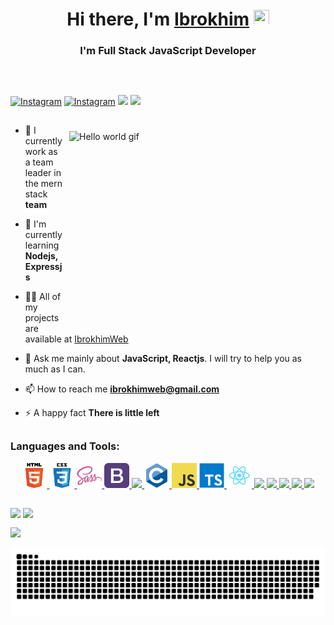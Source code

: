 <h1 align="center"> Hi there, I'm <a href="https://ibrokhimweb.uz/" target="_blank">Ibrokhim</a> <img src="https://media.giphy.com/media/hvRJCLFzcasrR4ia7z/giphy.gif" width="25px" height="25px"></h1>

<h3 align="center">I'm Full Stack JavaScript Developer</h3>  

##

<br>

<a href="https://www.youtube.com/c/CYBERSTEP1" target="_blank"><img src="https://img.shields.io/badge/Youtube-%23E4405f.svg?&style=flat-square&logo=youtube&logoColor=white" alt="Instagram"></a>
<a href="https://instagram.com/ibrokhimweb" target="_blank"><img src="https://img.shields.io/badge/Instagram-%23E4405F.svg?&style=flat-square&logo=instagram&logoColor=white" alt="Instagram"></a>
<a href="https://t.me/IbrokhimWeb" target="_blank"><img src="https://img.shields.io/badge/Telegram-%231877F2.svg?&style=flat-square&logo=telegram&logoColor=white%22%20alt=%22Telegram"></a>
<a href="https://www.linkedin.com/in/IbrokhimWeb/" target="_blank"><img src="https://img.shields.io/badge/LinkedIn-%231877F2.svg?&style=flat-square&logo=LinkedIn&logoColor=white%22%20alt=%22LinkedIn"></a>



##

<img style="margin:10px" align="right" alt="Hello world gif" src="https://i.pinimg.com/originals/81/17/8b/81178b47a8598f0c81c4799f2cdd4057.gif" height="300" width="400" />


##

- 🔭 I currently work as a team leader in the mern stack **team**

- 🌱 I'm currently learning **Nodejs, Expressjs**

- 👨‍💻 All of my projects are available at [IbrokhimWeb](https://github.com/IbrokhimWeb)

- 💬 Ask me mainly about **JavaScript, Reactjs**.  I will try to help you as much as I can.

- 📫 How to reach me **ibrokhimweb@gmail.com**

- ⚡ A happy fact **There is little left**

##

### Languages and Tools:

<div display="flex" align="center" >
  <a href="https://html.com/">
    <img height="40px" src="https://raw.githubusercontent.com/github/explore/80688e429a7d4ef2fca1e82350fe8e3517d3494d/topics/html/html.png" />
  <a/>
  <a href="https://www.w3schools.com/css/default.asp">
    <img height="40px" src="https://raw.githubusercontent.com/github/explore/80688e429a7d4ef2fca1e82350fe8e3517d3494d/topics/css/css.png" />
  <a/>
  <a href="https://sass-lang.com/">
    <img height="40px" src="https://raw.githubusercontent.com/github/explore/80688e429a7d4ef2fca1e82350fe8e3517d3494d/topics/sass/sass.png" />
  <a/>
  <a href="https://getbootstrap.com/">
    <img height="40px" src="https://raw.githubusercontent.com/github/explore/80688e429a7d4ef2fca1e82350fe8e3517d3494d/topics/bootstrap/bootstrap.png" />
  <a/>
  <a href="https://tailwindcss.com/">
    <img height="40px" src="https://seeklogo.com/images/T/tailwind-css-logo-5AD4175897-seeklogo.com.png" />
  <a/>
  <a href="https://www.w3schools.com/c/index.php">
    <img height="40px" src="https://raw.githubusercontent.com/devicons/devicon/master/icons/c/c-original.svg" />  
  <a/>
  <a href="https://www.javascript.com/">
    <img height="40px" src="https://raw.githubusercontent.com/github/explore/80688e429a7d4ef2fca1e82350fe8e3517d3494d/topics/javascript/javascript.png" />
  <a/>
  <a href="https://www.typescriptlang.org/">
    <img height="40px" src="https://raw.githubusercontent.com/devicons/devicon/master/icons/typescript/typescript-original.svg" />
  <a/>
  <a href="https://react.dev/">
    <img height="40px" src="https://raw.githubusercontent.com/github/explore/80688e429a7d4ef2fca1e82350fe8e3517d3494d/topics/react/react.png" />
  <a/>
  <a href="https://nextjs.org/">
    <img height="40px" src="https://www.rlogical.com/wp-content/uploads/2021/08/Rlogical-Blog-Images-thumbnail.png">
  <a/>
  <a href="https://redux.js.org/">
    <img height="40px" src="https://cdn.icon-icons.com/icons2/2415/PNG/512/redux_original_logo_icon_146365.png">
  <a/>
  <a href="https://nodejs.org/">
    <img height="40px" src="https://static-00.iconduck.com/assets.00/node-js-icon-227x256-913nazt0.png" />
  <a/>
  <a href="https://expressjs.com/">
    <img height="40px" src="https://adware-technologies.s3.amazonaws.com/uploads/technology/thumbnail/20/express-js.png" />
  <a/>
  <a href="https://www.postgresql.org/">
    <img height="50px" src="https://www.logo.wine/a/logo/PostgreSQL/PostgreSQL-Logo.wine.svg" />
  <a/>
</div>

##





<div display="flex">
  <p>
    <img width="55%" align="top" src="https://github-readme-stats.vercel.app/api?username=IbrokhimWeb&show_icons=true&hide_border=true&&count_private=true&include_all_commits=true&theme=github_dark" />
    <img width="40%" align="top" src="https://github-readme-stats.vercel.app/api/top-langs/?username=IbrokhimWeb&exclude_repo=KNN-Image-Classification&show_icons=true&hide_border=true&layout=compact&langs_count=8&theme=github_dark"/>
  </p>
</div>

<img src="https://capsule-render.vercel.app/api?type=waving&color=gradient&height=60&section=footer&width=100"/>

![Snake animation](https://raw.githubusercontent.com/platane/platane/output/github-contribution-grid-snake-dark.svg)


